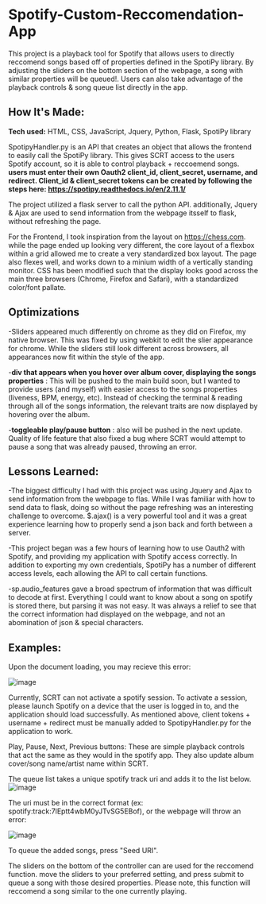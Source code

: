 # Spotify-Custom-Reccomendation-App

This project is a playback tool for Spotify that allows users to directly reccomend songs based off of properties defined in the SpotiPy library. By adjusting the sliders on the bottom section of the webpage, a song with similar properties will be queued!. Users can also take advantage of the playback controls & song queue list directly in the app. 



## How It's Made:

**Tech used:** HTML, CSS, JavaScript, Jquery, Python, Flask, SpotiPy library

SpotipyHandler.py is an API that creates an object that allows the frontend to easily call the SpotiPy library. This gives SCRT access to the users Spotify account, so it is able to control playback + reccoemend songs. **users must enter their own Oauth2 client_id, client_secret, username, and redirect. Client_id & client_secret tokens can be created by following the steps here: https://spotipy.readthedocs.io/en/2.11.1/**

The project utilized a flask server to call the python API. additionally, Jquery & Ajax are used to send information from the webpage itsself to flask, without refreshing the page.

For the Frontend, I took inspiration from the layout on https://chess.com. while the page ended up looking very different, the core layout of a flexbox within a grid allowed me to create a very standardized box layout. The page also flexes well, and works down to a minium width of a vertically standing monitor. CSS has been modified such that the display looks good across the main three browsers (Chrome, Firefox and Safari), with a standardized color/font pallate.

## Optimizations

-Sliders appeared much differently on chrome as they did on Firefox, my native browser. This was fixed by using webkit to edit the slier appearance for chrome. While the sliders still look different across browsers, all appearances now fit within the style of the app. 

-**div that appears when you hover over album cover, displaying the songs properties** : This will be pushed to the main build soon, but I wanted to provide users (and myself) with easier access to the songs properties (liveness, BPM, energy, etc). Instead of checking the terminal & reading through all of the songs information, the relevant traits are now displayed by hovering over the album.

-**toggleable play/pause button** : also will be pushed in the next update. Quality of life feature that also fixed a bug where SCRT would attempt to pause a song that was already paused, throwing an error.

## Lessons Learned:

-The biggest difficulty I had with this project was using Jquery and Ajax to send information from the webpage to flas. While I was familiar with how to send data to flask, doing so without the page refreshing was an interesting challenge to overcome. $.ajax() is a very powerful tool and it was a great experience learning how to properly send a json back and forth between a server. 

-This project began was a few hours of learning how to use Oauth2 with Spotify, and providing my application with Spotify access correctly. In addition to exporting my own credentials, SpotiPy has a number of different access levels, each allowing the API to call certain functions. 

-sp.audio_features gave a broad spectrum of information that was difficult to decode at first. Everything I could want to know about a song on spotify is stored there, but parsing it was not easy. It was always a relief to see that the correct information had displayed on the webpage, and not an abomination of json & special characters.


## Examples:


Upon the document loading, you may recieve this error:

![image](https://user-images.githubusercontent.com/90935162/230799665-13cf1cd1-ea0c-407f-b955-63ac3903aa2f.png)

Currently, SCRT can not activate a spotify session. To activate a session, please launch Spotify on a device that the user is logged in to, and the application should load successfully. As mentioned above, client tokens + username + redirect must be manually added to SpotipyHandler.py for the application to work.

Play, Pause, Next, Previous buttons: These are simple playback controls that act the same as they would in the spotify app. They also update album cover/song name/artist name within SCRT. 

The queue list takes a unique spotify track uri and adds it to the list below.
![image](https://user-images.githubusercontent.com/90935162/230799532-15424147-14f5-4dc8-9b7e-9949716e4270.png)

The uri must be in the correct format (ex: spotify:track:7lEptt4wbM0yJTvSG5EBof), or the webpage will throw an error:

![image](https://user-images.githubusercontent.com/90935162/230799635-90b15e03-1d95-4b84-8715-e6c70a6f758a.png)

To queue the added songs, press "Seed URI". 

The sliders on the bottom of the controller can are used for the reccomend function. move the sliders to your preferred setting, and press submit to queue a song with those desired properties. Please note, this function will reccomend a song similar to the one currently playing. 

